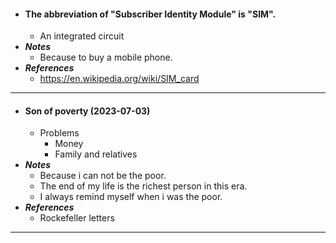 - #### The abbreviation of "Subscriber Identity Module" is "SIM".
    - An integrated circuit
- ***Notes***
    - Because to buy a mobile phone.
- ***References***
    - https://en.wikipedia.org/wiki/SIM_card
- ---
- #### Son of poverty (2023-07-03)
    - Problems
        - Money
        - Family and relatives
- ***Notes***
    - Because i can not be the poor.
    - The end of my life is the richest person in this era.
    - I always remind myself when i was the poor.
- ***References***
    - Rockefeller letters
- ---
